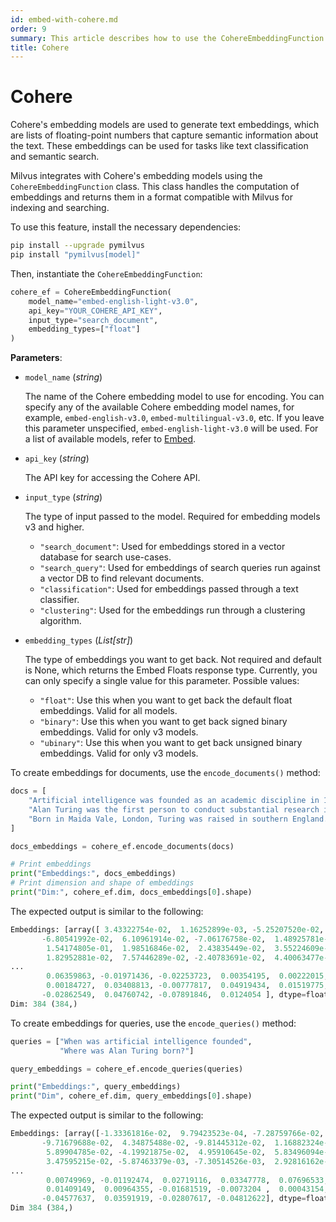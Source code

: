```yaml
---
id: embed-with-cohere.md
order: 9
summary: This article describes how to use the CohereEmbeddingFunction to encode documents and queries using the Cohere embedding model.
title: Cohere
---
```


# Cohere

Cohere's embedding models are used to generate text embeddings, which are lists of floating-point numbers that capture semantic information about the text. These embeddings can be used for tasks like text classification and semantic search.

Milvus integrates with Cohere's embedding models using the `CohereEmbeddingFunction` class. This class handles the computation of embeddings and returns them in a format compatible with Milvus for indexing and searching.

To use this feature, install the necessary dependencies:

```bash
pip install --upgrade pymilvus
pip install "pymilvus[model]"
```

Then, instantiate the `CohereEmbeddingFunction`:

```python
cohere_ef = CohereEmbeddingFunction(
    model_name="embed-english-light-v3.0",
    api_key="YOUR_COHERE_API_KEY",
    input_type="search_document",
    embedding_types=["float"]
)
```

__Parameters__:

- `model_name` (*string*)
  
  The name of the Cohere embedding model to use for encoding. You can specify any of the available Cohere embedding model names, for example, `embed-english-v3.0`, `embed-multilingual-v3.0`, etc. If you leave this parameter unspecified, `embed-english-light-v3.0` will be used. For a list of available models, refer to [Embed](https://docs.cohere.com/docs/models#embed).

- `api_key` (*string*)
  
  The API key for accessing the Cohere API.

- `input_type` (*string*)

  The type of input passed to the model. Required for embedding models v3 and higher.

  - `"search_document"`: Used for embeddings stored in a vector database for search use-cases.
  - `"search_query"`: Used for embeddings of search queries run against a vector DB to find relevant documents.
  - `"classification"`: Used for embeddings passed through a text classifier.
  - `"clustering"`: Used for the embeddings run through a clustering algorithm.

- `embedding_types` (*List[str]*)

  The type of embeddings you want to get back. Not required and default is None, which returns the Embed Floats response type. Currently, you can only specify a single value for this parameter. Possible values:

  - `"float"`: Use this when you want to get back the default float embeddings. Valid for all models.
  - `"binary"`: Use this when you want to get back signed binary embeddings. Valid for only v3 models.
  - `"ubinary"`: Use this when you want to get back unsigned binary embeddings. Valid for only v3 models.

To create embeddings for documents, use the `encode_documents()` method:

```python
docs = [
    "Artificial intelligence was founded as an academic discipline in 1956.",
    "Alan Turing was the first person to conduct substantial research in AI.",
    "Born in Maida Vale, London, Turing was raised in southern England.",
]

docs_embeddings = cohere_ef.encode_documents(docs)

# Print embeddings
print("Embeddings:", docs_embeddings)
# Print dimension and shape of embeddings
print("Dim:", cohere_ef.dim, docs_embeddings[0].shape)
```

The expected output is similar to the following:

```python
Embeddings: [array([ 3.43322754e-02,  1.16252899e-03, -5.25207520e-02,  1.32846832e-03,
       -6.80541992e-02,  6.10961914e-02, -7.06176758e-02,  1.48925781e-01,
        1.54174805e-01,  1.98516846e-02,  2.43835449e-02,  3.55224609e-02,
        1.82952881e-02,  7.57446289e-02, -2.40783691e-02,  4.40063477e-02,
...
        0.06359863, -0.01971436, -0.02253723,  0.00354195,  0.00222015,
        0.00184727,  0.03408813, -0.00777817,  0.04919434,  0.01519775,
       -0.02862549,  0.04760742, -0.07891846,  0.0124054 ], dtype=float32)]
Dim: 384 (384,)
```

To create embeddings for queries, use the `encode_queries()` method:

```python
queries = ["When was artificial intelligence founded", 
           "Where was Alan Turing born?"]

query_embeddings = cohere_ef.encode_queries(queries)

print("Embeddings:", query_embeddings)
print("Dim", cohere_ef.dim, query_embeddings[0].shape)
```

The expected output is similar to the following:

```python
Embeddings: [array([-1.33361816e-02,  9.79423523e-04, -7.28759766e-02, -1.93786621e-02,
       -9.71679688e-02,  4.34875488e-02, -9.81445312e-02,  1.16882324e-01,
        5.89904785e-02, -4.19921875e-02,  4.95910645e-02,  5.83496094e-02,
        3.47595215e-02, -5.87463379e-03, -7.30514526e-03,  2.92816162e-02,
...
        0.00749969, -0.01192474,  0.02719116,  0.03347778,  0.07696533,
        0.01409149,  0.00964355, -0.01681519, -0.0073204 ,  0.00043154,
       -0.04577637,  0.03591919, -0.02807617, -0.04812622], dtype=float32)]
Dim 384 (384,)
```
